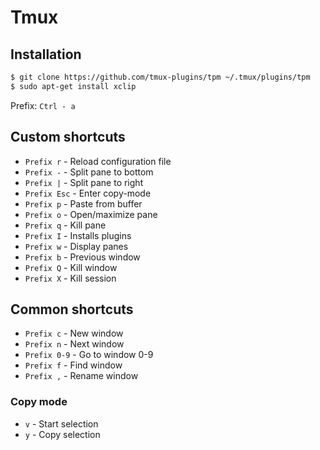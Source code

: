 # Tmux

## Installation

```sh
$ git clone https://github.com/tmux-plugins/tpm ~/.tmux/plugins/tpm
$ sudo​ apt-get​ install​ xclip
```

Prefix: `Ctrl - a`

## Custom shortcuts

- `Prefix r` - Reload configuration file
- `Prefix -` - Split pane to bottom
- `Prefix |` - Split pane to right
- `Prefix Esc` - Enter copy-mode
- `Prefix p` - Paste from buffer
- `Prefix o` - Open/maximize pane
- `Prefix q` - Kill pane
- `Prefix I` - Installs plugins
- `Prefix w` - Display panes
- `Prefix b` - Previous window
- `Prefix Q` - Kill window
- `Prefix X` - Kill session

## Common shortcuts

- `Prefix c` - New window
- `Prefix n` - Next window
- `Prefix 0-9` - Go to window 0-9
- `Prefix f` - Find window
- `Prefix ,` - Rename window

### Copy mode

- `v` - Start selection
- `y` - Copy selection
